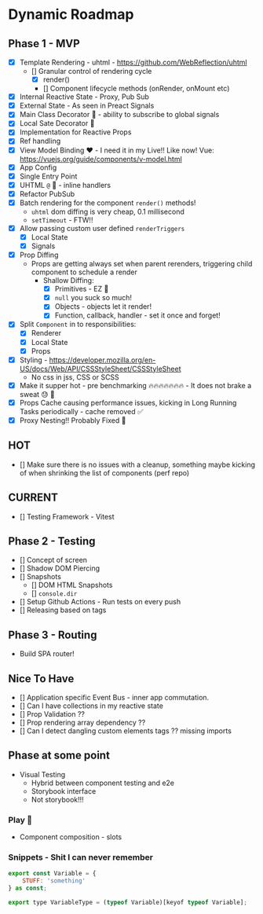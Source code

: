 # Dynamic Roadmap

## Phase 1 - MVP

-   [x] Template Rendering - uhtml - https://github.com/WebReflection/uhtml
    -   [] Granular control of rendering cycle
        -   [x] render()
        -   [] Component lifecycle methods (onRender, onMount etc)
-   [x] Internal Reactive State - Proxy, Pub Sub
-   [x] External State - As seen in Preact Signals
-   [x] Main Class Decorator 🎨 - ability to subscribe to global signals
-   [x] Local Sate Decorator 🎨
-   [x] Implementation for Reactive Props
-   [x] Ref handling
-   [x] View Model Binding ❤️ - I need it in my Live!! Like now! Vue: https://vuejs.org/guide/components/v-model.html
-   [x] App Config
-   [x] Single Entry Point
-   [x] UHTML `@` 👀 - inline handlers
-   [x] Refactor PubSub
-   [x] Batch rendering for the component `render()` methods!
    -   `uhtml` dom diffing is very cheap, 0.1 millisecond
    -   `setTimeout` - FTW!!
-   [x] Allow passing custom user defined `renderTriggers`
    -   [x] Local State
    -   [x] Signals
-   [x] Prop Diffing
    -   Props are getting always set when parent rerenders, triggering child component to schedule a render
        -   Shallow Diffing:
            -   [x] Primitives - EZ 🎉
            -   [x] `null` you suck so much!
            -   [x] Objects - objects let it render!
            -   [x] Function, callback, handler - set it once and forget!
-   [x] Split `Component` in to responsibilities:
    -   [x] Renderer
    -   [x] Local State
    -   [x] Props
-   [x] Styling - https://developer.mozilla.org/en-US/docs/Web/API/CSSStyleSheet/CSSStyleSheet
    -   No css in jss, CSS or SCSS
-   [x] Make it supper hot - pre benchmarking 🔥🔥🔥🔥🔥🔥🔥 - It does not brake a sweat 😓 🎉
-   [x] Props Cache causing performance issues, kicking in Long Running Tasks periodically - cache removed ✅
-   [x] Proxy Nesting!! Probably Fixed 👀

## HOT

-   [] Make sure there is no issues with a cleanup, something maybe kicking of when shrinking the list of components (perf repo)

## CURRENT

-   [] Testing Framework - Vitest

## Phase 2 - Testing

-   [] Concept of screen
-   [] Shadow DOM Piercing
-   [] Snapshots
    -   [] DOM HTML Snapshots
    -   [] `console.dir`
-   [] Setup Github Actions - Run tests on every push
-   [] Releasing based on tags

## Phase 3 - Routing

-   Build SPA router!

## Nice To Have

-   [] Application specific Event Bus - inner app commutation.
-   [] Can I have collections in my reactive state
-   [] Prop Validation ??
-   [] Prop rendering array dependency ??
-   [] Can I detect dangling custom elements tags ?? missing imports

## Phase at some point

-   Visual Testing
    -   Hybrid between component testing and e2e
    -   Storybook interface
    -   Not storybook!!!

### Play 🎉

-   Component composition - slots

### Snippets - Shit I can never remember

```js
export const Variable = {
    STUFF: 'something'
} as const;

export type VariableType = (typeof Variable)[keyof typeof Variable];
```
